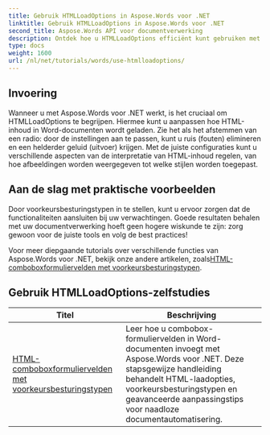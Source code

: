 ```yaml
---
title: Gebruik HTMLLoadOptions in Aspose.Words voor .NET
linktitle: Gebruik HTMLLoadOptions in Aspose.Words voor .NET
second_title: Aspose.Words API voor documentverwerking
description: Ontdek hoe u HTMLLoadOptions efficiënt kunt gebruiken met Aspose.Words voor .NET in onze uitgebreide tutorial. Leer over functies, tips en praktische voorbeelden.
type: docs
weight: 1600
url: /nl/net/tutorials/words/use-htmlloadoptions/
---
```

## Invoering
 
Wanneer u met Aspose.Words voor .NET werkt, is het cruciaal om HTMLLoadOptions te begrijpen. Hiermee kunt u aanpassen hoe HTML-inhoud in Word-documenten wordt geladen. Zie het als het afstemmen van een radio: door de instellingen aan te passen, kunt u ruis (fouten) elimineren en een helderder geluid (uitvoer) krijgen. Met de juiste configuraties kunt u verschillende aspecten van de interpretatie van HTML-inhoud regelen, van hoe afbeeldingen worden weergegeven tot welke stijlen worden toegepast.  

## Aan de slag met praktische voorbeelden  

Door voorkeursbesturingstypen in te stellen, kunt u ervoor zorgen dat de functionaliteiten aansluiten bij uw verwachtingen. Goede resultaten behalen met uw documentverwerking hoeft geen hogere wiskunde te zijn: zorg gewoon voor de juiste tools en volg de best practices!

 Voor meer diepgaande tutorials over verschillende functies van Aspose.Words voor .NET, bekijk onze andere artikelen, zoals[HTML-comboboxformuliervelden met voorkeursbesturingstypen](./html-combo-box-form-fields-with-preferred-control-types/).

 ## Gebruik HTMLLoadOptions-zelfstudies
| Titel | Beschrijving |
| --- | --- |
| [HTML-comboboxformuliervelden met voorkeursbesturingstypen](./html-combo-box-form-fields-with-preferred-control-types/) | Leer hoe u combobox-formuliervelden in Word-documenten invoegt met Aspose.Words voor .NET. Deze stapsgewijze handleiding behandelt HTML-laadopties, voorkeursbesturingstypen en geavanceerde aanpassingstips voor naadloze documentautomatisering. |